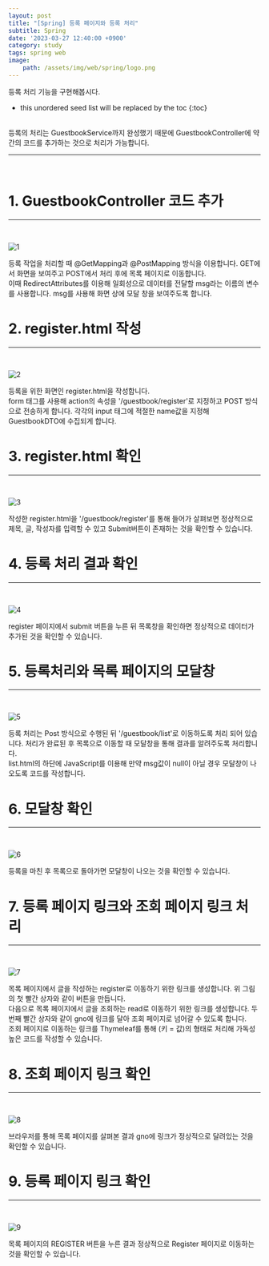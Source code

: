 ```yaml
---
layout: post
title: "[Spring] 등록 페이지와 등록 처리"
subtitle: Spring
date: '2023-03-27 12:40:00 +0900'
category: study
tags: spring web
image:
    path: /assets/img/web/spring/logo.png
---
```


등록 처리 기능을 구현해봅시다.

<!--more-->

* this unordered seed list will be replaced by the toc
{:toc}
<br>
등록의 처리는 GuestbookService까지 완성했기 때문에 GuestbookController에 약간의 코드를 추가하는 것으로 처리가 가능합니다.

---
<br>

# 1. GuestbookController 코드 추가
---
<br>

![1](/assets/img/web/spring/2023-03-27-[Spring]_등록_페이지와_등록_처리/1.png)
<br>

등록 작업을 처리할 때 @GetMapping과 @PostMapping 방식을 이용합니다. GET에서 화면을 보여주고 POST에서 처리 후에 목록 페이지로 이동합니다.<br>
이때 RedirectAttributes를 이용해 일회성으로 데이터를 전달할 msg라는 이름의 변수를 사용합니다. msg를 사용해 화면 상에 모달 창을 보여주도록 합니다.

# 2. register.html 작성
---
<br>

![2](/assets/img/web/spring/2023-03-27-[Spring]_등록_페이지와_등록_처리/2.png)
<br>

등록을 위한 화면인 register.html을 작성합니다.<br>
form 태그를 사용해 action의 속성을 '/guestbook/register'로 지정하고 POST 방식으로 전송하게 합니다. 각각의 input 태그에 적절한 name값을 지정해 GuestbookDTO에 수집되게 합니다.<br>

# 3. register.html 확인
---
<br>

![3](/assets/img/web/spring/2023-03-27-[Spring]_등록_페이지와_등록_처리/3.png)
<br>

작성한 register.html을 '/guestbook/register'를 통해 들어가 살펴보면 정상적으로 제목, 글, 작성자를 입력할 수 있고 Submit버튼이 존재하는 것을 확인할 수 있습니다.<br>


# 4. 등록 처리 결과 확인
---
<br>

![4](/assets/img/web/spring/2023-03-27-[Spring]_등록_페이지와_등록_처리/4.png)
<br>

register 페이지에서 submit 버튼을 누른 뒤 목록창을 확인하면 정상적으로 데이터가 추가된 것을 확인할 수 있습니다.<br>

# 5. 등록처리와 목록 페이지의 모달창
---
<br>

![5](/assets/img/web/spring/2023-03-27-[Spring]_등록_페이지와_등록_처리/5.png)
<br>

등록 처리는 Post 방식으로 수행된 뒤 '/guestbook/list'로 이동하도록 처리 되어 있습니다. 처리가 완료된 후 목록으로 이동할 때 모달창을 통해 결과를 알려주도록 처리합니다.<br>
list.html의 하단에 JavaScript를 이용해 만약 msg값이 null이 아닐 경우 모달창이 나오도록 코드를 작성합니다.<br>

# 6. 모달창 확인
---
<br>

![6](/assets/img/web/spring/2023-03-27-[Spring]_등록_페이지와_등록_처리/6.png)
<br>

등록을 마친 후 목록으로 돌아가면 모달창이 나오는 것을 확인할 수 있습니다.

# 7. 등록 페이지 링크와 조회 페이지 링크 처리
---
<br>

![7](/assets/img/web/spring/2023-03-27-[Spring]_등록_페이지와_등록_처리/7.png)
<br>

목록 페이지에서 글을 작성하는 register로 이동하기 위한 링크를 생성합니다. 위 그림의 첫 빨간 상자와 같이 버튼을 만듭니다.<br>
다음으로 목록 페이지에서 글을 조회하는 read로 이동하기 위한 링크를 생성합니다. 두 번째 빨간 상자와 같이 gno에 링크를 달아 조회 페이지로 넘어갈 수 있도록 합니다.<br>
조회 페이지로 이동하는 링크를 Thymeleaf를 통해 (키 = 값)의 형태로 처리해 가독성 높은 코드를 작성할 수 있습니다.

# 8. 조회 페이지 링크 확인
---
<br>

![8](/assets/img/web/spring/2023-03-27-[Spring]_등록_페이지와_등록_처리/8.png)
<br>

브라우저를 통해 목록 페이지를 살펴본 결과 gno에 링크가 정상적으로 달려있는 것을 확인할 수 있습니다.

# 9. 등록 페이지 링크 확인
---
<br>

![9](/assets/img/web/spring/2023-03-27-[Spring]_등록_페이지와_등록_처리/9.png)
<br>

목록 페이지의 REGISTER 버튼을 누른 결과 정상적으로 Register 페이지로 이동하는 것을 확인할 수 있습니다.

